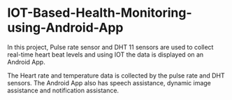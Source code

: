 # IOT-Based-Health-Monitoring-using-Android-App

In this project, Pulse rate sensor and DHT 11 sensors are used to collect real-time heart beat levels and using IOT the data is displayed on an Android App.

The Heart rate and temperature data is collected by the pulse rate and DHT sensors. The Android App also has speech assistance, dynamic image assistance and notification assistance.
